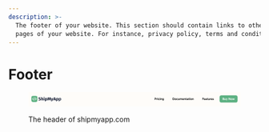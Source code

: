 ```yaml
---
description: >-
  The footer of your website. This section should contain links to other public
  pages of your website. For instance, privacy policy, terms and conditions etc.
---
```


# Footer

<figure><img src="../.gitbook/assets/image (1) (1).png" alt=""><figcaption><p>The header of shipmyapp.com</p></figcaption></figure>
